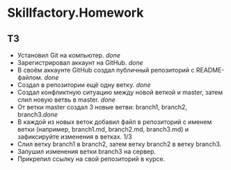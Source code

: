 # Skillfactory.Homework
## ТЗ
- Установил Git на компьютер. *done*
- Зарегистрировал аккаунт на GitHub. *done*
- В своём аккаунте GitHub создал публичный репозиторий с README-файлом. *done*
- Создал в репозитории ещё одну ветку. *done*
- Создал конфликтную ситуацию между новой веткой и master, затем слил новую ветвь в master. *done*
- От ветки master создал 3 новые ветви: branch1, branch2, branch3.*done*
- В каждой из новых веток добавил файл в репозиторий с именем ветки (например, branch1.md, branch2.md, branch3.md) и зафиксируйте изменения в ветках. 1/3
- Слил ветку branch1 в branch2, затем ветку branch2 в ветку branch3.
- Запушил изменения ветки branch3 на сервер.
- Прикрепил ссылку на свой репозиторий в курсе.
